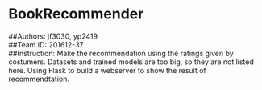 # BookRecommender
##Authors: 
jf3030, yp2419<br>
##Team ID:
201612-37<br>
##Instruction:
Make the recommendation using the ratings given by costumers. Datasets and trained models are too big, so they are not listed here. Using Flask to build a webserver to show the result of recommendtation.<br>